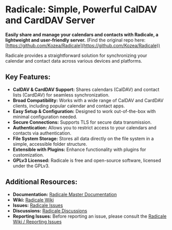 # Radicale: Simple, Powerful CalDAV and CardDAV Server

**Easily share and manage your calendars and contacts with Radicale, a lightweight and user-friendly server.** (Find the original repo here: [https://github.com/Kozea/Radicale](https://github.com/Kozea/Radicale))

Radicale provides a straightforward solution for synchronizing your calendar and contact data across various devices and platforms.

## Key Features:

*   **CalDAV & CardDAV Support:** Shares calendars (CalDAV) and contact lists (CardDAV) for seamless synchronization.
*   **Broad Compatibility:** Works with a wide range of CalDAV and CardDAV clients, including popular calendar and contact apps.
*   **Easy Setup & Configuration:** Designed to work out-of-the-box with minimal configuration needed.
*   **Secure Connections:** Supports TLS for secure data transmission.
*   **Authentication:** Allows you to restrict access to your calendars and contacts via authentication.
*   **File System Storage:** Stores all data directly on the file system in a simple, accessible folder structure.
*   **Extensible with Plugins:** Enhance functionality with plugins for customization.
*   **GPLv3 Licensed:** Radicale is free and open-source software, licensed under the GPLv3.

## Additional Resources:

*   **Documentation:** [Radicale Master Documentation](https://radicale.org/master.html)
*   **Wiki:** [Radicale Wiki](https://github.com/Kozea/Radicale/wiki)
*   **Issues:** [Radicale Issues](https://github.com/Kozea/Radicale/issues)
*   **Discussions:** [Radicale Discussions](https://github.com/Kozea/Radicale/discussions)
*   **Reporting Issues:** Before reporting an issue, please consult the [Radicale Wiki / Reporting Issues](https://github.com/Kozea/Radicale/wiki/01-‐-Reporting-Issues)